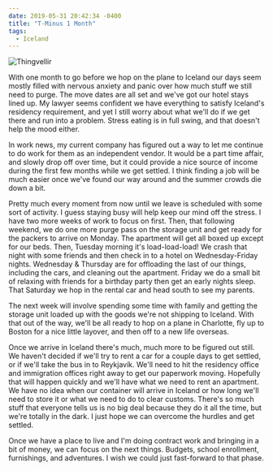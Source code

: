 ```yaml
---
date: 2019-05-31 20:42:34 -0400
title: "T-Minus 1 Month"
tags:
  - Iceland
---
```


![Thingvellir](https://blog.tomasino.org/images/thingvellir.jpg)

With one month to go before we hop on the plane to Iceland our
days seem mostly filled with nervous anxiety and panic over how
much stuff we still need to purge. The move dates are all set and
we've got our hotel stays lined up. My lawyer seems confident we
have everything to satisfy Iceland's residency requirement, and
yet I still worry about what we'll do if we get there and run into
a problem. Stress eating is in full swing, and that doesn't help
the mood either.

In work news, my current company has figured out a way to let me
continue to do work for them as an independent vendor. It would be
a part time affair, and slowly drop off over time, but it could
provide a nice source of income during the first few months while
we get settled. I think finding a job will be much easier once
we've found our way around and the summer crowds die down a bit.

Pretty much every moment from now until we leave is scheduled with
some sort of activity. I guess staying busy will help keep our
mind off the stress. I have two more weeks of work to focus on
first. Then, that following weekend, we do one more purge pass on
the storage unit and get ready for the packers to arrive on
Monday. The apartment will get all boxed up except for our beds.
Then, Tuesday morning it's load-load-load! We crash that night
with some friends and then check in to a hotel on Wednesday-Friday
nights. Wednesday & Thursday are for offloading the last of our
things, including the cars, and cleaning out the apartment. Friday
we do a small bit of relaxing with friends for a birthday party
then get an early nights sleep. That Saturday we hop in the rental
car and head south to see my parents.

The next week will involve spending some time with family and
getting the storage unit loaded up with the goods we're not
shipping to Iceland. With that out of the way, we'll be all ready
to hop on a plane in Charlotte, fly up to Boston for a nice little
layover, and then off to a new life overseas.

Once we arrive in Iceland there's much, much more to be figured
out still. We haven't decided if we'll try to rent a car for
a couple days to get settled, or if we'll take the bus in to
Reykjavík. We'll need to hit the residency office and immigration
offices right away to get our paperwork moving. Hopefully that
will happen quickly and we'll have what we need to rent an
apartment. We have no idea when our container will arrive in
Iceland or how long we'll need to store it or what we need to do
to clear customs. There's so much stuff that everyone tells us is
no big deal because they do it all the time, but we're totally in
the dark. I just hope we can overcome the hurdles and get settled.

Once we have a place to live and I'm doing contract work and
bringing in a bit of money, we can focus on the next things.
Budgets, school enrollment, furnishings, and adventures. I wish we
could just fast-forward to that phase.


<!--  vim: set shiftwidth=4 tabstop=4 expandtab: -->
